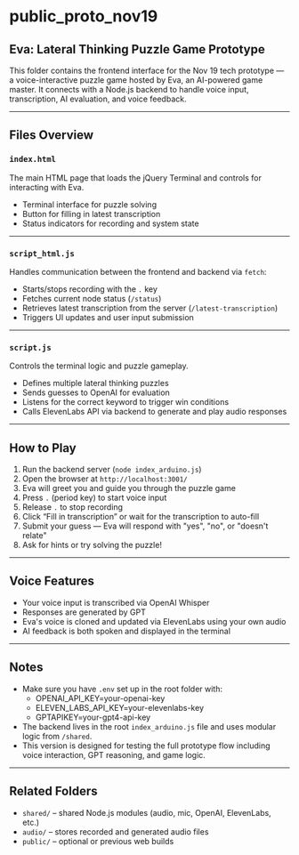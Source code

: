 # public_proto_nov19

## Eva: Lateral Thinking Puzzle Game Prototype

This folder contains the frontend interface for the Nov 19 tech prototype — a voice-interactive puzzle game hosted by Eva, an AI-powered game master. It connects with a Node.js backend to handle voice input, transcription, AI evaluation, and voice feedback.

---

## Files Overview

### `index.html`

The main HTML page that loads the jQuery Terminal and controls for interacting with Eva.

- Terminal interface for puzzle solving
- Button for filling in latest transcription
- Status indicators for recording and system state

---

### `script_html.js`

Handles communication between the frontend and backend via `fetch`:

- Starts/stops recording with the `.` key
- Fetches current node status (`/status`)
- Retrieves latest transcription from the server (`/latest-transcription`)
- Triggers UI updates and user input submission

---

### `script.js`

Controls the terminal logic and puzzle gameplay.

- Defines multiple lateral thinking puzzles
- Sends guesses to OpenAI for evaluation
- Listens for the correct keyword to trigger win conditions
- Calls ElevenLabs API via backend to generate and play audio responses

---

## How to Play

1. Run the backend server (`node index_arduino.js`)
2. Open the browser at `http://localhost:3001/`
3. Eva will greet you and guide you through the puzzle game
4. Press `.` (period key) to start voice input
5. Release `.` to stop recording
6. Click “Fill in transcription” or wait for the transcription to auto-fill
7. Submit your guess — Eva will respond with "yes", "no", or "doesn't relate"
8. Ask for hints or try solving the puzzle!

---

## Voice Features

- Your voice input is transcribed via OpenAI Whisper
- Responses are generated by GPT
- Eva's voice is cloned and updated via ElevenLabs using your own audio
- AI feedback is both spoken and displayed in the terminal

---

## Notes

- Make sure you have `.env` set up in the root folder with:
  - OPENAI_API_KEY=your-openai-key
  - ELEVEN_LABS_API_KEY=your-elevenlabs-key
  - GPTAPIKEY=your-gpt4-api-key
- The backend lives in the root `index_arduino.js` file and uses modular logic from `/shared`.
- This version is designed for testing the full prototype flow including voice interaction, GPT reasoning, and game logic.

---

## Related Folders

- `shared/` – shared Node.js modules (audio, mic, OpenAI, ElevenLabs, etc.)
- `audio/` – stores recorded and generated audio files
- `public/` – optional or previous web builds
